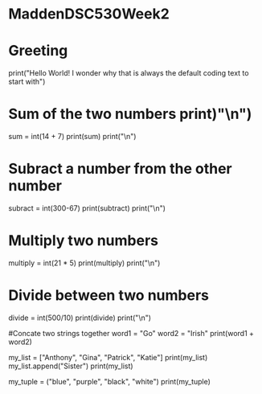 # MaddenDSC530Week2

# Greeting 
print("Hello World! I wonder why that is always the default coding text to start with") 

# Sum of the two numbers print)"\n") 
sum = int(14 + 7) 
print(sum) print("\n") 

# Subract a number from the other number 
subract = int(300-67) 
print(subtract) print("\n") 

# Multiply two numbers 
multiply = int(21 * 5) 
print(multiply) print("\n") 

# Divide between two numbers 
divide = int(500/10) 
print(divide) print("\n")

#Concate two strings together 
word1 = "Go" word2 = "Irish" 
print(word1 + word2) 

my_list = ["Anthony", "Gina", "Patrick", "Katie"] 
print(my_list) my_list.append("Sister") 
print(my_list)

my_tuple = ("blue", "purple", "black", "white") 
print(my_tuple)
